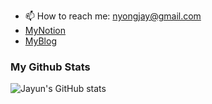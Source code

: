 - 📫 How to reach me: nyongjay@gmail.com
- [MyNotion](https://nyongja.notion.site/Portfolio-4aab1d76777a4baea63a7913c32eaeb9)
- [MyBlog](https://think-tech.tistory.com)  

### My Github Stats
![Jayun's GitHub stats](https://github-readme-stats.vercel.app/api?username=nyongja&hide=stars&show_icons=true&theme=vue)
